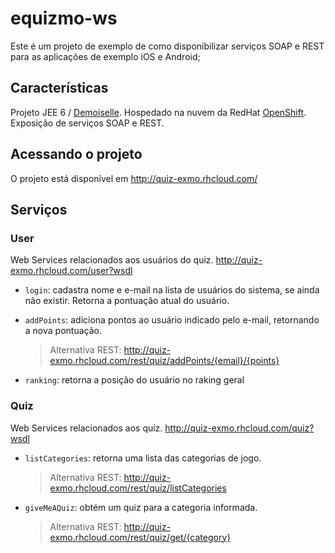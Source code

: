 equizmo-ws
==========

Este é um projeto de exemplo de como disponibilizar serviços SOAP e REST para as aplicações de exemplo iOS e Android;

Características
----------

Projeto JEE 6 / [Demoiselle](http://github.com/demoiselle). 
Hospedado na nuvem da RedHat [OpenShift](https://openshift.redhat.com). 
Exposição de serviços SOAP e REST.

Acessando o projeto
----------

O projeto está disponível em http://quiz-exmo.rhcloud.com/

Serviços 
--------

### User

Web Services relacionados aos usuários do quiz.
http://quiz-exmo.rhcloud.com/user?wsdl

* `login`: cadastra nome e e-mail na lista de usuários do sistema, se ainda não existir. Retorna a pontuação atual do usuário.
* `addPoints`: adiciona pontos ao usuário indicado pelo e-mail, retornando a nova pontuação. 

   > Alternativa REST: http://quiz-exmo.rhcloud.com/rest/quiz/addPoints/{email}/{points}
   
* `ranking`: retorna a posição do usuário no raking geral

### Quiz

Web Services relacionados aos quiz.
http://quiz-exmo.rhcloud.com/quiz?wsdl

* `listCategories`: retorna uma lista das categorias de jogo. 

  > Alternativa REST: http://quiz-exmo.rhcloud.com/rest/quiz/listCategories

* `giveMeAQuiz`: obtém um quiz para a categoria informada. 
   
  > Alternativa REST: http://quiz-exmo.rhcloud.com/rest/quiz/get/{category}
